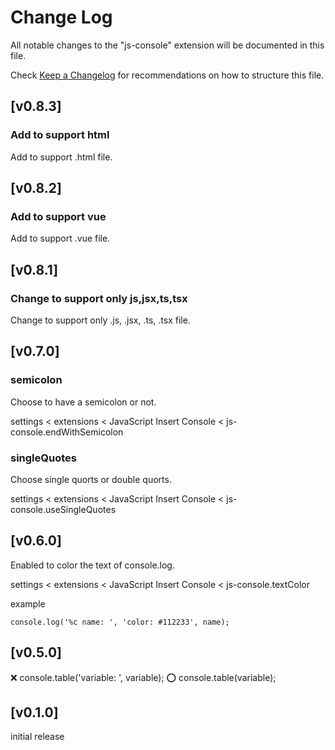 # Change Log

All notable changes to the "js-console" extension will be documented in this file.

Check [Keep a Changelog](http://keepachangelog.com/) for recommendations on how to structure this file.

## [v0.8.3]

### Add to support html

Add to support .html file.

## [v0.8.2]

### Add to support vue

Add to support .vue file.

## [v0.8.1]

### Change to support only js,jsx,ts,tsx

Change to support only .js, .jsx, .ts, .tsx file.

## [v0.7.0]

### semicolon

Choose to have a semicolon or not.

settings < extensions < JavaScript Insert Console < js-console.endWithSemicolon

### singleQuotes

Choose single quorts or double quorts.

settings < extensions < JavaScript Insert Console < js-console.useSingleQuotes

## [v0.6.0]

Enabled to color the text of console.log.

settings < extensions < JavaScript Insert Console < js-console.textColor

example

```
console.log('%c name: ', 'color: #112233', name);
```

## [v0.5.0]

❌ console.table('variable: ', variable);
⭕️ console.table(variable);

## [v0.1.0]

initial release
